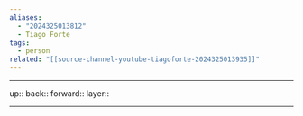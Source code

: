 ```yaml
---
aliases:
  - "2024325013812"
  - Tiago Forte
tags:
  - person
related: "[[source-channel-youtube-tiagoforte-2024325013935]]"
---
```




***

up:: 
back:: 
forward:: 
layer:: 

***
